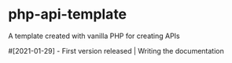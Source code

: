 # php-api-template
A template created with vanilla PHP for creating APIs

#[2021-01-29] - First version released | Writing the documentation
